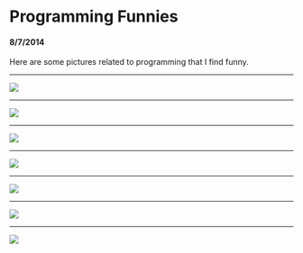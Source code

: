 # Programming Funnies
#### 8/7/2014

Here are some pictures related to programming that I find funny.

---

<img class='img-responsive' src='/assets/2014-08-07/lines_of_code.jpg' />
<hr>
<img class='img-responsive' src='/assets/2014-08-07/pointers.png' />
<hr>
<img class='img-responsive' src='/assets/2014-08-07/flowchart.jpg' />
<hr>
<img class='img-responsive' src='/assets/2014-08-07/code.png' />
<hr>
<img class='img-responsive' src='/assets/2014-08-07/productivity.png' />
<hr>
<img class='img-responsive' src='/assets/2014-08-07/interrupted.png' />
<hr>
<img class='img-responsive' src='/assets/2014-08-07/apple_google_us.png' />